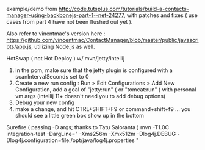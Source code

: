 
example/demo from http://code.tutsplus.com/tutorials/build-a-contacts-manager-using-backbonejs-part-1--net-24277,
with patches and fixes ( use cases from part 4 have not been flushed out yet ).


Also refer to vinentmac's version here : https://github.com/vincentmac/ContactManager/blob/master/public/javascripts/app.js, 
utilizing Node.js as well.

HotSwap ( not Hot Deploy )  w/ mvn/jetty/intellij
1) in the pom, make sure that the jetty plugin is configured with a scanIntervalSeconds set to 0
2) Create a new run config : Run > Edit Configurations > Add New Configuration, add a goal of "jetty:run" ( or "tomcat:run" ) with personal vm args (intellij 11+ doesn't need you to add debug options)
3) Debug your new config
4) make a change, and hit CTRL+SHIFT+F9 or command+shift+f9 ... you should see a little green box show up in the bottom

Surefire ( passing -D args; thanks to Tatu Saloranta  )
 mvn -T1.0C integration-test -DargLine=" -Xms256m -Xmx512m -Dlog4j.DEBUG -Dlog4j.configuration=file:/opt/java/log4j.properties "


